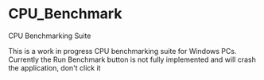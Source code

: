 # CPU_Benchmark
CPU Benchmarking Suite
  
This is a work in progress CPU benchmarking suite for Windows PCs.  
Currently the Run Benchmark button is not fully implemented and will crash the application, don't click it
